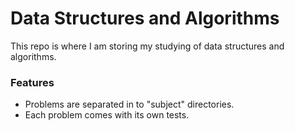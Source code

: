 # Data Structures and Algorithms

This repo is where I am storing my studying of data structures and algorithms.

### Features
* Problems are separated in to "subject" directories.
* Each problem comes with its own tests.
